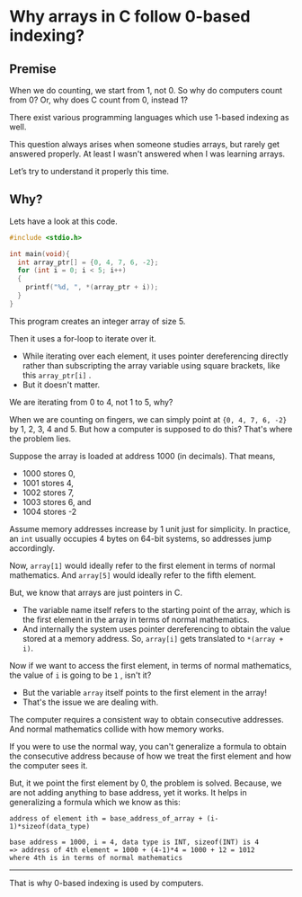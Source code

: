 # Why arrays in C follow 0-based indexing?

## Premise

When we do counting, we start from 1, not 0. So why do computers count from 0? Or, why does C count from 0, instead 1?

There exist various programming languages which use 1-based indexing as well.

This question always arises when someone studies arrays, but rarely get answered properly. At least I wasn't answered when I was learning arrays.&#x20;

Let’s try to understand it properly this time.

## Why?

Lets have a look at this code.

```c
#include <stdio.h>

int main(void){
  int array_ptr[] = {0, 4, 7, 6, -2};
  for (int i = 0; i < 5; i++)
  {
    printf("%d, ", *(array_ptr + i));
  }
}
```

This program creates an integer array of size 5.&#x20;

Then it uses a for-loop to iterate over it.

* While iterating over each element, it uses pointer dereferencing directly rather than subscripting the array variable using square brackets, like this `array_ptr[i]` .
* But it doesn't matter.

We are iterating from 0 to 4, not 1 to 5, why?

When we are counting on fingers, we can simply point at `{0, 4, 7, 6, -2}` by 1, 2, 3, 4 and 5. But how a computer is supposed to do this? That's where the problem lies.

Suppose the array is loaded at address 1000 (in decimals). That means,

* 1000 stores 0,
* 1001 stores 4,
* 1002 stores 7,
* 1003 stores 6, and
* 1004 stores -2

Assume memory addresses increase by 1 unit just for simplicity. In practice, an `int` usually occupies 4 bytes on 64-bit systems, so addresses jump accordingly.

Now, `array[1]` would ideally refer to the first element in terms of normal mathematics. And `array[5]` would ideally refer to the fifth element.

But, we know that arrays are just pointers in C.

* The variable name itself refers to the starting point of the array, which is the first element in the array in terms of normal mathematics.
* And internally the system uses pointer dereferencing to obtain the value stored at a memory address. So, `array[i]` gets translated to `*(array + i)`.

Now if we want to access the first element, in terms of normal mathematics, the value of `i` is going to be `1` , isn't it?

* But the variable `array` itself points to the first element in the array!
* That's the issue we are dealing with.

The computer requires a consistent way to obtain consecutive addresses. And normal mathematics collide with how memory works.

If you were to use the normal way, you can't generalize a formula to obtain the consecutive address because of how we treat the first element and how the computer sees it.

But, it we point the first element by 0, the problem is solved. Because, we are not adding anything to base address, yet it works. It helps in generalizing a formula which we know as this:

```
address of element ith = base_address_of_array + (i-1)*sizeof(data_type)

base address = 1000, i = 4, data type is INT, sizeof(INT) is 4
=> address of 4th element = 1000 + (4-1)*4 = 1000 + 12 = 1012
where 4th is in terms of normal mathematics
```

***

That is why 0-based indexing is used by computers.
